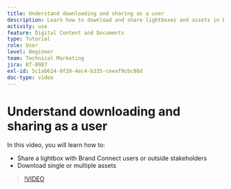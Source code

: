 ```yaml
---
title: Understand downloading and sharing as a user
description: Learn how to download and share lightboxes and assets in Brand Connect of [!UICONTROL Workfront DAM].
activity: use
feature: Digital Content and Documents
type: Tutorial
role: User
level: Beginner
team: Technical Marketing
jira: KT-8987
exl-id: 5c1ab624-9f20-4ec4-b335-ceeaf9cbc86d
doc-type: video
---
```

# Understand downloading and sharing as a user

In this video, you will learn how to:

* Share a lightbox with Brand Connect users or outside stakeholders
* Download single or multiple assets

>[!VIDEO](https://video.tv.adobe.com/v/335249/?quality=12&learn=on&enablevpops)
